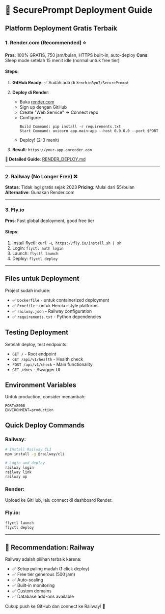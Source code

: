 # 🚀 SecurePrompt Deployment Guide

## Platform Deployment Gratis Terbaik

### 1. Render.com (Recommended) ⭐
**Pros**: 100% GRATIS, 750 jam/bulan, HTTPS built-in, auto-deploy
**Cons**: Sleep mode setelah 15 menit idle (normal untuk free tier)

#### Steps:
1. **GitHub Ready**: ✅ Sudah ada di `XenchinRyu7/SecurePrompt`

2. **Deploy di Render**:
   - Buka [render.com](https://render.com)
   - Sign up dengan GitHub
   - Create "Web Service" → Connect repo
   - Configure:
     ```
     Build Command: pip install -r requirements.txt
     Start Command: uvicorn app.main:app --host 0.0.0.0 --port $PORT
     ```
   - Deploy! (2-3 menit)

3. **Result**: `https://your-app.onrender.com`

**📖 Detailed Guide**: [RENDER_DEPLOY.md](RENDER_DEPLOY.md)

---

### 2. Railway (No Longer Free) ❌
**Status**: Tidak lagi gratis sejak 2023
**Pricing**: Mulai dari $5/bulan
**Alternative**: Gunakan Render.com

---

### 3. Fly.io
**Pros**: Fast global deployment, good free tier

#### Steps:
1. Install flyctl: `curl -L https://fly.io/install.sh | sh`
2. Login: `flyctl auth login`
3. Launch: `flyctl launch`
4. Deploy: `flyctl deploy`

---

## Files untuk Deployment

Project sudah include:
- ✅ `Dockerfile` - untuk containerized deployment
- ✅ `Procfile` - untuk Heroku-style platforms
- ✅ `railway.json` - Railway configuration
- ✅ `requirements.txt` - Python dependencies

## Testing Deployment

Setelah deploy, test endpoints:
- `GET /` - Root endpoint
- `GET /api/v1/health` - Health check
- `POST /api/v1/check` - Main functionality
- `GET /docs` - Swagger UI

## Environment Variables

Untuk production, consider menambah:
```
PORT=8000
ENVIRONMENT=production
```

## Quick Deploy Commands

### Railway:
```bash
# Install Railway CLI
npm install -g @railway/cli

# Login and deploy
railway login
railway link
railway up
```

### Render:
Upload ke GitHub, lalu connect di dashboard Render.

### Fly.io:
```bash
flyctl launch
flyctl deploy
```

---

## 🎯 Recommendation: Railway

Railway adalah pilihan terbaik karena:
- ✅ Setup paling mudah (1 click deploy)
- ✅ Free tier generous (500 jam)
- ✅ Auto-scaling
- ✅ Built-in monitoring
- ✅ Custom domains
- ✅ Database add-ons available

Cukup push ke GitHub dan connect ke Railway! 🚀